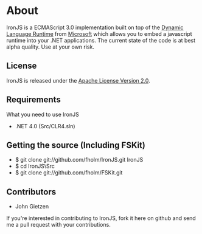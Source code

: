 # About

IronJS is a ECMAScript 3.0 implementation built on top of the [Dynamic Language Runtime](http://dlr.codeplex.com/) from [Microsoft](http://www.microsoft.com/) which allows you to embed a javascript runtime into your .NET applications. The current state of the code is at best alpha quality. Use at your own risk.

## License

IronJS is released under the [Apache License Version 2.0](http://www.apache.org/licenses/LICENSE-2.0).

## Requirements

What you need to use IronJS

* .NET 4.0 (Src/CLR4.sln)

## Getting the source (Including FSKit)

* $ git clone git://github.com/fholm/IronJS.git IronJS
* $ cd IronJS\Src
* $ git clone git://github.com/fholm/FSKit.git

## Contributors

* John Gietzen

If you're interested in contributing to IronJS, fork it here on github and send me a pull request with your contributions.